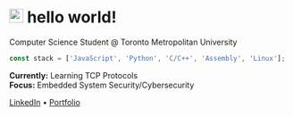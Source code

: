 # <img src="https://media.tenor.com/e3GqicbfhMYAAAAi/get-greeting-get-greetings.gif" width="25" /> hello world!
Computer Science Student @ Toronto Metropolitan University

```javascript
const stack = ['JavaScript', 'Python', 'C/C++', 'Assembly', 'Linux'];
```

**Currently:** Learning TCP Protocols  
**Focus:** Embedded System Security/Cybersecurity 

[LinkedIn](https://www.linkedin.com/in/bhavdeeparora/) • [Portfolio](https://bhavdeep.vercel.app/)
